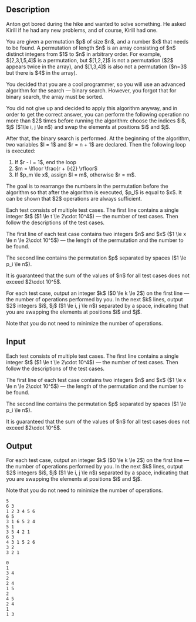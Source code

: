 ## Description

<div><p>Anton got bored during the hike and wanted to solve something. He asked Kirill if he had any new problems, and of course, Kirill had one.</p><p>You are given a permutation $p$ of size $n$, and a number $x$ that needs to be found. A permutation of length $n$ is an array consisting of $n$ distinct integers from $1$ to $n$ in arbitrary order. For example, $[2,3,1,5,4]$ is a permutation, but $[1,2,2]$ is not a permutation ($2$ appears twice in the array), and $[1,3,4]$ is also not a permutation ($n=3$ but there is $4$ in the array).</p><p>You decided that you are a cool programmer, so you will use an advanced algorithm for the search — binary search. However, you forgot that for binary search, the array must be sorted.</p><p>You did not give up and decided to apply this algorithm anyway, and in order to get the correct answer, you can perform the following operation <span class="tex-font-style-bf">no more than</span> $2$ times before running the algorithm: choose the indices $i$, $j$ ($1\le i, j \le n$) and swap the elements at positions $i$ and $j$.</p><p>After that, the binary search is performed. At the beginning of the algorithm, two variables $l = 1$ and $r = n + 1$ are declared. Then the following loop is executed:</p><ol> <li> If $r - l = 1$, end the loop </li><li> $m = \lfloor \frac{r + l}{2} \rfloor$ </li><li> If $p_m \le x$, assign $l = m$, otherwise $r = m$. </li></ol><p>The goal is to rearrange the numbers in the permutation before the algorithm so that after the algorithm is executed, $p_l$ is equal to $x$. It can be shown that $2$ operations are always sufficient.</p></div><div class="input-specification"><p>Each test consists of multiple test cases. The first line contains a single integer $t$ ($1 \le t \le 2\cdot 10^4$) — the number of test cases. Then follow the descriptions of the test cases.</p><p>The first line of each test case contains two integers $n$ and $x$ ($1 \le x \le n \le 2\cdot 10^5$) — the length of the permutation and the number to be found.</p><p>The second line contains the permutation $p$ separated by spaces ($1 \le p_i \le n$).</p><p>It is guaranteed that the sum of the values of $n$ for all test cases does not exceed $2\cdot 10^5$.</p></div><div class="output-specification"><p>For each test case, output an integer $k$ ($0 \le k \le 2$) on the first line — the number of operations performed by you. In the next $k$ lines, output $2$ integers $i$, $j$ ($1 \le i, j \le n$) separated by a space, indicating that you are swapping the elements at positions $i$ and $j$.</p><p>Note that you do not need to minimize the number of operations.</p></div>

## Input

<p>Each test consists of multiple test cases. The first line contains a single integer $t$ ($1 \le t \le 2\cdot 10^4$) — the number of test cases. Then follow the descriptions of the test cases.</p><p>The first line of each test case contains two integers $n$ and $x$ ($1 \le x \le n \le 2\cdot 10^5$) — the length of the permutation and the number to be found.</p><p>The second line contains the permutation $p$ separated by spaces ($1 \le p_i \le n$).</p><p>It is guaranteed that the sum of the values of $n$ for all test cases does not exceed $2\cdot 10^5$.</p>

## Output

<p>For each test case, output an integer $k$ ($0 \le k \le 2$) on the first line — the number of operations performed by you. In the next $k$ lines, output $2$ integers $i$, $j$ ($1 \le i, j \le n$) separated by a space, indicating that you are swapping the elements at positions $i$ and $j$.</p><p>Note that you do not need to minimize the number of operations.</p>





```input1|2,3,6,7,10,11
5
6 3
1 2 3 4 5 6
6 5
3 1 6 5 2 4
5 1
3 5 4 2 1
6 3
4 3 1 5 2 6
3 2
3 2 1
```




```output1
0
1
3 4
2
2 4
1 5
2
4 5
2 4
1
1 3
```


